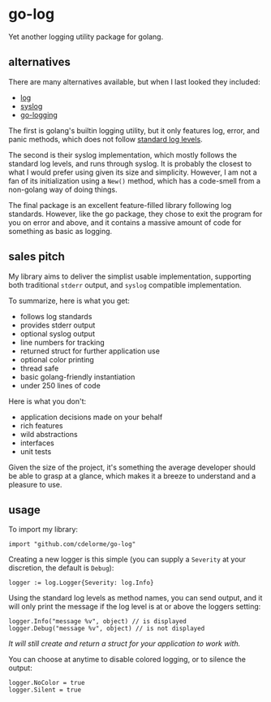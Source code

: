 
# go-log

Yet another logging utility package for golang.


## alternatives

There are many alternatives available, but when I last looked they included:

- [log](http://golang.org/pkg/log/)
- [syslog](http://golang.org/pkg/log/syslog)
- [go-logging](https://github.com/op/go-logging)

The first is golang's builtin logging utility, but it only features log, error, and panic methods, which does not follow [standard log levels](http://en.wikipedia.org/wiki/Syslog#Internet_standards).

The second is their syslog implementation, which mostly follows the standard log levels, and runs through syslog.  It is probably the closest to what I would prefer using given its size and simplicity.  However, I am not a fan of its initialization using a `New()` method, which has a code-smell from a non-golang way of doing things.

The final package is an excellent feature-filled library following log standards.  However, like the go package, they chose to exit the program for you on error and above, and it contains a massive amount of code for something as basic as logging.


## sales pitch

My library aims to deliver the simplist usable implementation, supporting both traditional `stderr` output, and `syslog` compatible implementation.

To summarize, here is what you get:

- follows log standards
- provides stderr output
- optional syslog output
- line numbers for tracking
- returned struct for further application use
- optional color printing
- thread safe
- basic golang-friendly instantiation
- under 250 lines of code

Here is what you don't:

- application decisions made on your behalf
- rich features
- wild abstractions
- interfaces
- unit tests

Given the size of the project, it's something the average developer should be able to grasp at a glance, which makes it a breeze to understand and a pleasure to use.


## usage

To import my library:

    import "github.com/cdelorme/go-log"

Creating a new logger is this simple (you can supply a `Severity` at your discretion, the default is `Debug`):

    logger := log.Logger{Severity: log.Info}

Using the standard log levels as method names, you can send output, and it will only print the message if the log level is at or above the loggers setting:

    logger.Info("message %v", object) // is displayed
    logger.Debug("message %v", object) // is not displayed

_It will still create and return a struct for your application to work with._

You can choose at anytime to disable colored logging, or to silence the output:

    logger.NoColor = true
    logger.Silent = true
